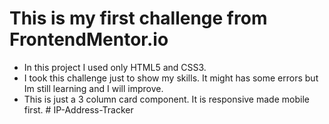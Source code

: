 # This is my first challenge from FrontendMentor.io

- In this project  I used only HTML5 and CSS3.
- I took this challenge just to show my skills. It might has some errors but Im still learning and I will improve.
- This is just a 3 column card component. It is responsive made mobile first. # IP-Address-Tracker
